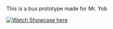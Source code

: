 This is a bus prototype made for Mr. Yob

[![Watch Showcase here](https://img.youtube.com/vi/oCsKN7n3-2E/0.jpg)](https://www.youtube.com/watch?v=oCsKN7n3-2E)
